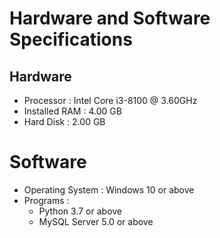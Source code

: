 # Hardware and Software Specifications

## Hardware

- Processor : Intel Core i3-8100 @ 3.60GHz
- Installed RAM : 4.00 GB
- Hard Disk : 2.00 GB

# Software

- Operating System : Windows 10 or above
- Programs :
  - Python 3.7 or above
  - MySQL Server 5.0 or above